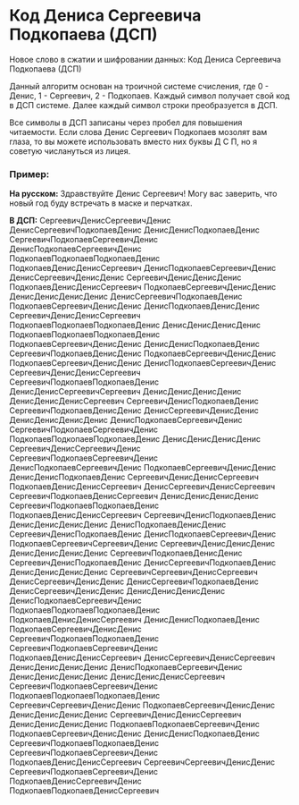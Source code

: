 # Код Дениса Сергеевича Подкопаева (ДСП)
Новое слово в сжатии и шифровании данных: Код Дениса Сергеевича Подкопаева (ДСП)  
  
Данный алгоритм основан на троичной системе счисления, где 0 - Денис, 1 - Сергеевич, 2 - Подкопаев. Каждый символ получает свой код в ДСП системе. Далее каждый символ строки преобразуется в ДСП.  
  
Все символы в ДСП записаны через пробел для повышения читаемости. Если слова Денис Сергеевич Подкопаев мозолят вам глаза, то вы можете использовать вместо них буквы Д С П, но я советую числануться из лицея.  
  
### Пример:
**На русском:** Здравствуйте Денис Сергеевич! Могу вас заверить, что новый год буду встречать в маске и перчатках.  
  
**В ДСП:** СергеевичДенисСергеевичДенис ДенисСергеевичПодкопаевДенис ДенисДенисПодкопаевДенис СергеевичПодкопаевСергеевичДенис ДенисПодкопаевСергеевичДенис ПодкопаевПодкопаевПодкопаевДенис ПодкопаевДенисДенисСергеевич ДенисПодкопаевСергеевичДенис ДенисСергеевичДенисДенис СергеевичДенисДенисДенис ПодкопаевДенисДенисСергеевич ПодкопаевСергеевичДенисДенис ДенисДенисДенисДенис ДенисСергеевичПодкопаевДенис ПодкопаевСергеевичДенисДенис ДенисПодкопаевДенисДенис СергеевичДенисДенисСергеевич ПодкопаевПодкопаевПодкопаевДенис ДенисДенисДенисДенис ПодкопаевПодкопаевПодкопаевДенис ПодкопаевСергеевичДенисДенис ДенисДенисПодкопаевДенис СергеевичПодкопаевДенисДенис ПодкопаевСергеевичДенисДенис ПодкопаевСергеевичДенисДенис ДенисПодкопаевСергеевичДенис СергеевичДенисДенисСергеевич СергеевичПодкопаевПодкопаевДенис ДенисДенисСергеевичСергеевич ДенисДенисДенисДенис ДенисДенисДенисСергеевич СергеевичДенисПодкопаевДенис СергеевичПодкопаевДенисДенис ДенисСергеевичДенисДенис ДенисДенисДенисДенис ДенисПодкопаевСергеевичДенис СергеевичПодкопаевСергеевичДенис ПодкопаевПодкопаевПодкопаевДенис ДенисДенисДенисДенис СергеевичДенисСергеевичДенис СергеевичПодкопаевСергеевичДенис ДенисПодкопаевСергеевичДенис ПодкопаевСергеевичДенисДенис ДенисДенисПодкопаевДенис СергеевичДенисДенисСергеевич ПодкопаевДенисДенисСергеевич ДенисСергеевичДенисСергеевич СергеевичПодкопаевДенисСергеевич ДенисДенисДенисДенис СергеевичПодкопаевПодкопаевДенис ПодкопаевДенисДенисСергеевич СергеевичДенисПодкопаевДенис ДенисДенисДенисДенис ДенисПодкопаевДенисДенис СергеевичДенисПодкопаевДенис ДенисПодкопаевСергеевичДенис ПодкопаевСергеевичСергеевичДенис СергеевичДенисДенисДенис ДенисДенисДенисДенис СергеевичПодкопаевДенисДенис СергеевичДенисПодкопаевДенис ДенисСергеевичПодкопаевДенис ДенисДенисДенисДенис СергеевичСергеевичДенисСергеевич ДенисСергеевичДенисДенис ДенисСергеевичПодкопаевДенис ДенисСергеевичДенисДенис ДенисДенисДенисДенис ДенисПодкопаевСергеевичДенис ПодкопаевПодкопаевПодкопаевДенис ПодкопаевДенисДенисСергеевич ДенисДенисПодкопаевДенис ПодкопаевСергеевичДенисДенис СергеевичПодкопаевПодкопаевДенис СергеевичПодкопаевСергеевичДенис ПодкопаевДенисДенисСергеевич ДенисСергеевичДенисСергеевич ДенисДенисДенисДенис ДенисПодкопаевСергеевичДенис ДенисДенисДенисДенис ДенисДенисДенисСергеевич СергеевичПодкопаевСергеевичДенис ПодкопаевПодкопаевПодкопаевДенис СергеевичСергеевичДенисДенис ПодкопаевСергеевичДенисДенис ДенисДенисДенисДенис СергеевичДенисДенисСергеевич ДенисДенисДенисДенис ПодкопаевПодкопаевСергеевичДенис ПодкопаевСергеевичДенисДенис ДенисДенисПодкопаевДенис СергеевичПодкопаевПодкопаевДенис СергеевичПодкопаевСергеевичДенис ПодкопаевДенисДенисСергеевич СергеевичСергеевичДенисДенис СергеевичПодкопаевСергеевичДенис ПодкопаевДенисСергеевичДенис ПодкопаевПодкопаевДенисСергеевич
